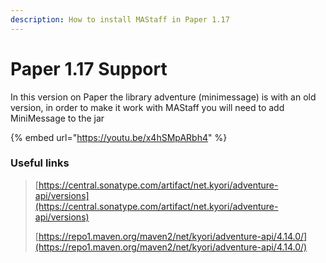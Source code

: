```yaml
---
description: How to install MAStaff in Paper 1.17
---
```


# Paper 1.17 Support

In this version on Paper the library adventure (minimessage) is with an old version, in order to make it work with MAStaff you will need to add MiniMessage to the jar

{% embed url="https://youtu.be/x4hSMpARbh4" %}

### Useful links

> [https://central.sonatype.com/artifact/net.kyori/adventure-api/versions](https://central.sonatype.com/artifact/net.kyori/adventure-api/versions)
>
> [https://repo1.maven.org/maven2/net/kyori/adventure-api/4.14.0/](https://repo1.maven.org/maven2/net/kyori/adventure-api/4.14.0/)

